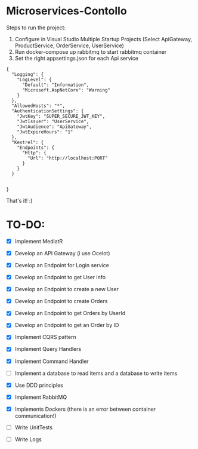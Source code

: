 # Microservices-Contollo

Steps to run the project:
1. Configure in Visual Studio Multiple Startup Projects (Select ApiGateway, ProductService, OrderService, UserService)
2. Run docker-compose up rabbitmq to start rabbitmq container
3. Set the right appsettings.json for each Api service

```
{
  "Logging": {
    "LogLevel": {
      "Default": "Information",
      "Microsoft.AspNetCore": "Warning"
    }
  },
  "AllowedHosts": "*",
  "AuthenticationSettings": {
    "JwtKey": "SUPER_SECURE_JWT_KEY",
    "JwtIssuer": "UserService",
    "JwtAudience": "ApiGateway",
    "JwtExpireHours": "1"
  },
  "Kestrel": {
    "Endpoints": {
      "Http": {
        "Url": "http://localhost:PORT"
      }
    }
  }


}

```

That's it! :)


# TO-DO:

- [x] Implement MediatR
- [x] Develop an API Gateway (i use Ocelot)
- [x] Develop an Endpoint for Login service
- [x] Develop an Endpoint to get User info
- [x] Develop an Endpoint to create a new User
- [x] Develop an Endpoint to create Orders
- [x] Develop an Endpoint to get Orders by UserId
- [x] Develop an Endpoint to get an Order by ID
- [x] Implement CQRS pattern
- [x] Implement Query Handlers
- [x] Implement Command Handler
- [ ] Implement a database to read items and a database to write items
- [x] Use DDD principles
- [x] Implement RabbitMQ
- [x] Implements Dockers (there is an error between container communication!)
- [ ] Write UnitTests
- [ ] Write Logs


